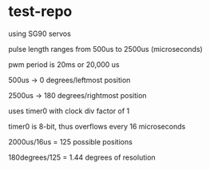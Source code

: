 # test-repo
using SG90 servos

pulse length ranges from 500us to 2500us (microseconds)

pwm period is 20ms or 20,000 us

500us -> 0 degrees/leftmost position

2500us -> 180 degrees/rightmost position



uses timer0 with clock div factor of 1

timer0 is 8-bit, thus overflows every 16 microseconds

2000us/16us = 125 possible positions

180degrees/125 = 1.44 degrees of resolution